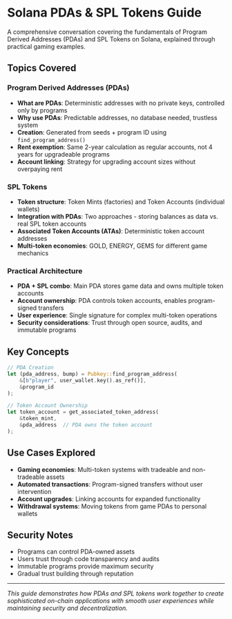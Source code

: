 # Solana PDAs & SPL Tokens Guide

A comprehensive conversation covering the fundamentals of Program Derived Addresses (PDAs) and SPL Tokens on Solana, explained through practical gaming examples.

## Topics Covered

### Program Derived Addresses (PDAs)
- **What are PDAs**: Deterministic addresses with no private keys, controlled only by programs
- **Why use PDAs**: Predictable addresses, no database needed, trustless system
- **Creation**: Generated from seeds + program ID using `find_program_address()`
- **Rent exemption**: Same 2-year calculation as regular accounts, not 4 years for upgradeable programs
- **Account linking**: Strategy for upgrading account sizes without overpaying rent

### SPL Tokens
- **Token structure**: Token Mints (factories) and Token Accounts (individual wallets)
- **Integration with PDAs**: Two approaches - storing balances as data vs. real SPL token accounts
- **Associated Token Accounts (ATAs)**: Deterministic token account addresses
- **Multi-token economies**: GOLD, ENERGY, GEMS for different game mechanics

### Practical Architecture
- **PDA + SPL combo**: Main PDA stores game data and owns multiple token accounts
- **Account ownership**: PDA controls token accounts, enables program-signed transfers
- **User experience**: Single signature for complex multi-token operations
- **Security considerations**: Trust through open source, audits, and immutable programs

## Key Concepts

```rust
// PDA Creation
let (pda_address, bump) = Pubkey::find_program_address(
    &[b"player", user_wallet.key().as_ref()],
    &program_id
);

// Token Account Ownership
let token_account = get_associated_token_address(
    &token_mint,
    &pda_address  // PDA owns the token account
);
```

## Use Cases Explored
- **Gaming economies**: Multi-token systems with tradeable and non-tradeable assets
- **Automated transactions**: Program-signed transfers without user intervention
- **Account upgrades**: Linking accounts for expanded functionality
- **Withdrawal systems**: Moving tokens from game PDAs to personal wallets

## Security Notes
- Programs can control PDA-owned assets
- Users trust through code transparency and audits
- Immutable programs provide maximum security
- Gradual trust building through reputation

---

*This guide demonstrates how PDAs and SPL tokens work together to create sophisticated on-chain applications with smooth user experiences while maintaining security and decentralization.*